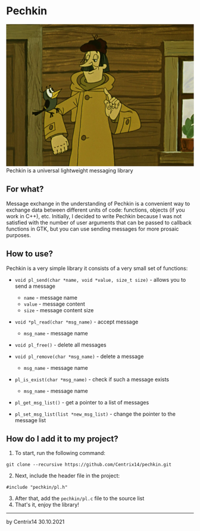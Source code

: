 # Pechkin
![logo](pechkin.jpg)
Pechkin is a universal lightweight messaging library

## For what?
Message exchange in the understanding of Pechkin is a convenient way to exchange data between different units of code: functions, objects (if you work in C++), etc.
Initially, I decided to write Pechkin because I was not satisfied with the number of user arguments that can be passed to callback functions in GTK, but you can use sending messages for more prosaic purposes.

## How to use?
Pechkin is a very simple library it consists of a very small set of functions:
+ `void pl_send(char *name, void *value, size_t size)` - allows you to send a message
  - `name` - message name
  - `value` - message content
  - `size` - message content size

+ `void *pl_read(char *msg_name)` - accept message
  - `msg_name` - message name

+ `void pl_free()` - delete all messages
+ `void pl_remove(char *msg_name)` - delete a message
  - `msg_name` - message name

+ `pl_is_exist(char *msg_name)` - check if such a message exists
  - `msg_name` - message name

+ `pl_get_msg_list()` - get a pointer to a list of messages
+ `pl_set_msg_list(list *new_msg_list)` - change the pointer to the message list

## How do I add it to my project?
1. To start, run the following command:

```
git clone --recursive https://github.com/Centrix14/pechkin.git
```

2. Next, include the header file in the project:

```
#include "pechkin/pl.h"
```

3. After that, add the `pechkin/pl.c` file to the source list
4. That's it, enjoy the library!

---
by Centrix14 30.10.2021
